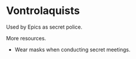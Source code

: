 # Vontrolaquists

Used by Epics as secret police.

More resources.

- Wear masks when conducting secret meetings.